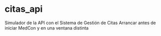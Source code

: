 # citas_api
Simulador de la API con el Sistema de Gestión de Citas
Arrancar antes de iniciar MedCon y en una ventana distinta
